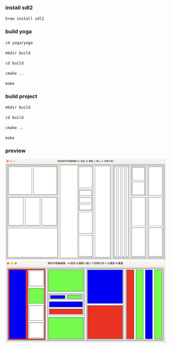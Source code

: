 ### install sdl2
```
brew install sdl2
```

### build yoga
```
cd yoga/yoga

mkdir build

cd build

cmake ..

make
```

### build project
```
mkdir build

cd build

cmake ..

make
```

### preview
![v0](image0.png)
![v1](image1.png)